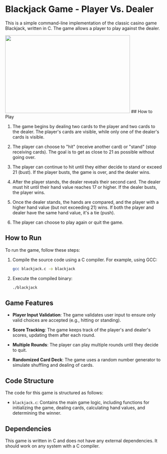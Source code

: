 # Blackjack Game - Player Vs. Dealer

This is a simple command-line implementation of the classic casino game Blackjack, written in C. The game allows a player to play against the dealer.


<img width="400px" height="250px" src="https://user-images.githubusercontent.com/27955793/244960710-cd07d349-c926-4d80-b5dc-e86cdd7ee735.png">
## How to Play

1. The game begins by dealing two cards to the player and two cards to the dealer. The player's cards are visible, while only one of the dealer's cards is visible.

2. The player can choose to "hit" (receive another card) or "stand" (stop receiving cards). The goal is to get as close to 21 as possible without going over.

3. The player can continue to hit until they either decide to stand or exceed 21 (bust). If the player busts, the game is over, and the dealer wins.

4. After the player stands, the dealer reveals their second card. The dealer must hit until their hand value reaches 17 or higher. If the dealer busts, the player wins.

5. Once the dealer stands, the hands are compared, and the player with a higher hand value (but not exceeding 21) wins. If both the player and dealer have the same hand value, it's a tie (push).

6. The player can choose to play again or quit the game.

## How to Run

To run the game, follow these steps:

1. Compile the source code using a C compiler. For example, using GCC:

   ```bash
   gcc blackjack.c -o blackjack
   ```

2. Execute the compiled binary:

   ```bash
   ./blackjack
   ```

## Game Features

- **Player Input Validation**: The game validates user input to ensure only valid choices are accepted (e.g., hitting or standing).

- **Score Tracking**: The game keeps track of the player's and dealer's scores, updating them after each round.

- **Multiple Rounds**: The player can play multiple rounds until they decide to quit.

- **Randomized Card Deck**: The game uses a random number generator to simulate shuffling and dealing of cards.

## Code Structure

The code for this game is structured as follows:

- `blackjack.c`: Contains the main game logic, including functions for initializing the game, dealing cards, calculating hand values, and determining the winner.

## Dependencies

This game is written in C and does not have any external dependencies. It should work on any system with a C compiler.
